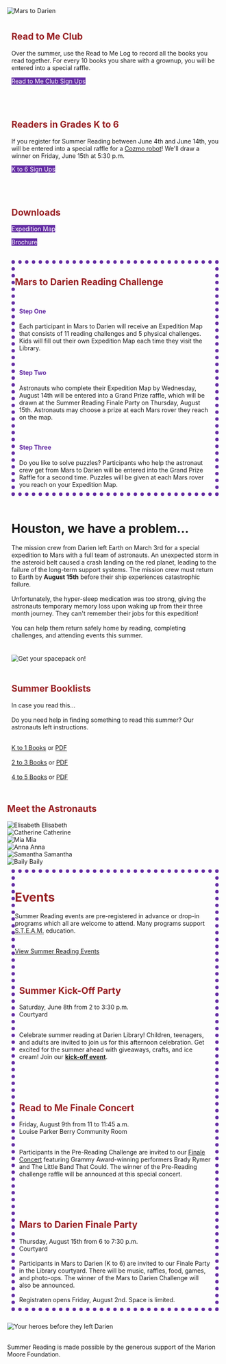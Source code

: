 <div class="row">
<div class="col-md-12">
<img class="img-responsive center-block" src="/uploads/departments/youth/summer_reading/2019_cl_summer_reading_header.gif" alt="Mars to Darien" />
<br />
</div>
</div>
<div class="row">
<div class="col-md-12">
<div class="row">
<div class="col-md-5">
<div style="padding:10px;">

<h2 style="color:#981f22;">Read to Me Club</h2>

Over the summer, use the Read to Me Log to record all the books you read together. For every 10 books you share with a grownup, you will be entered into a special raffle. 
<br />
<p>
<a href="https://dar.to/2QG1W0N" class="btn-u btn-primary" style="text-decoration:none; color:#fff; background-color:#632CA3;">Read to Me Club Sign Ups</a>
</p>
<br />
</div>
</div>
<div class="col-md-5">
<div style="padding:10px;">

<h2 style="color:#981f22;">Readers in Grades K to 6</h2>

If you register for Summer Reading between June 4th and June 14th, you will be entered into a special raffle for a [Cozmo robot](https://dar.to/310mLII "Cozmo robot")! We'll draw a winner on Friday, June 15th at 5:30 p.m.
<br />
<p>
<a href="https://dar.to/2Wyq6PX" class="btn-u btn-primary" style="text-decoration:none; color:#fff; background-color:#632CA3;">K to 6 Sign Ups</a>
</p>
<br />
</div>
</div>
<div class="col-md-2">
<div style="padding:10px;">
<h2 style="color:#981f22;">Downloads</h2>
<p>
<a href="https://dar.to/2WaR7JO" class="btn-u btn-primary" style="text-decoration:none; color:#fff; background-color:#632CA3;">Expedition Map</a>
</p>
<p>
<a href="https://dar.to/2KbAXZv" class="btn-u btn-primary" style="text-decoration:none; color:#fff; background-color:#632CA3;">Brochure</a>
</p>
</div>
</div>
</div>
</div>
</div>

<div class="row margin-bottom-20">
<div class="col-md-12">
<div style="padding:10px;">
<div class="row">
<div class="col-md-12" style="border:dotted 8px #632CA3;">
<h2 style="color:#981f22;">Mars to Darien Reading Challenge</h2>
<div class="row">
<div class="col-md-4">
<div style="padding: 10px 10px 10px 10px;">
<h4 style="color:#632CA3;">Step One</h4>
Each participant in Mars to Darien will receive an Expedition Map that consists of 11 reading challenges and 5 physical challenges. Kids will fill out their own Expedition Map each time they visit the Library.
</div>
</div>
<div class="col-md-4">
<div style="padding:10px;">
<h4 style="color:#632CA3;">Step Two</h4>

Astronauts who complete their Expedition Map by Wednesday, August 14th will be entered into a Grand Prize raffle, which will be drawn at the Summer Reading Finale Party on Thursday, August 15th. Astronauts may choose a prize at each Mars rover they reach on the map.

</div>
</div>
<div class="col-md-4">
<div style="padding:10px;">
<h4 style="color:#632CA3;">Step Three</h4>
Do you like to solve puzzles? Participants who help the astronaut crew get from Mars to Darien will be entered into the Grand Prize Raffle for a second time. Puzzles will be given at each Mars rover you reach on your Expedition Map.
</div>
</div>
</div>
</div>
</div>
</div>
</div>
</div>
</div>

<div class="row">
<div class="col-md-6">
<div style="padding:10px;"> 

<h1>Houston, we have a problem...</h1>
The mission crew from Darien left Earth on March 3rd for a special expedition to Mars with a full team of astronauts. An unexpected storm in the asteroid belt caused a crash landing on the red planet, leading to the failure of the long-term support systems. The mission crew must return to Earth by <strong>August 15th</strong> before their ship experiences catastrophic failure. 
<br />
<br />
Unfortunately, the hyper-sleep medication was too strong, giving the astronauts temporary memory loss upon waking up from their three month journey. They can't remember their jobs for this expedition!
<br />
<br />
You can help them return safely home by reading, completing challenges, and attending events this summer.
<br />
<br />
</div>
</div> 
<div class="col-md-3">
<div style="padding:10px;"> 

<img class="img-responsive center-block" src="/uploads/departments/youth/summer_reading/2019_marslander.jpg" alt="Get your spacepack on!" />
<br />
</div> 
</div>
<div class="col-md-3">
<div style="padding:10px;"> 

<h2 style="color:#981f22;">Summer Booklists</h2>
In case you read this...
<br />
<br />
Do you need help in finding something to read this summer? Our astronauts left instructions.
<br />
<br />

[K to 1 Books](https://dar.to/2KcOYGk "K to 1 Recommended Summer Reads") or [PDF](https://dar.to/2Mgee1c "PDF") <br /><br />
[2 to 3 Books](https://dar.to/2EH1dY8 "2 to 3 Recommended Summer Reads") or [PDF](https://dar.to/2IaRtWX "PDF") <br /><br />
[4 to 5 Books](https://dar.to/2I3SXSY "4 to 5 Recommended Summer Reads") or [PDF](https://dar.to/2Wx8X9i "PDF")
<br />
</div> 
</div>
</div>

<div class="row margin-bottom-20">
<h2 style="color:#981f22;">Meet the Astronauts</h2>
<div class="col-md-2">
<div class="text-center">
<img class="img-responsive margin-bottom-10" src="/uploads/departments/youth/summer_reading/2019_elisabeth_astro.jpg" alt="Elisabeth" />
Elisabeth
<br />
</div>
</div>
<div class="col-md-2">
<div class="text-center">
<img class="img-responsive margin-bottom-10" src="/uploads/departments/youth/summer_reading/2019_catherine_astro.jpg" alt="Catherine" />
Catherine
<br />
</div>
</div>
<div class="col-md-2">
<div class="text-center">
<img class="img-responsive margin-bottom-10" src="/uploads/departments/youth/summer_reading/2019_mia_astro.jpg" alt="Mia" />
Mia
<br />
</div>
</div>
<div class="col-md-2">
<div class="text-center">
<img class="img-responsive margin-bottom-10" src="/uploads/departments/youth/summer_reading/2019_anna_astro.jpg" alt="Anna" />
Anna
<br />
</div>
</div>
<div class="col-md-2">
<div class="text-center">
<img class="img-responsive margin-bottom-10" src="/uploads/departments/youth/summer_reading/2019_samantha_astro.jpg" alt="Samantha" />
Samantha
<br />
</div>
</div>
<div class="col-md-2">
<div class="text-center">
<img class="img-responsive margin-bottom-10" src="/uploads/departments/youth/summer_reading/2019_baily_astro.jpg" alt="Baily" />
Baily
<br />
</div>
</div>
</div>

<div class="row margin-bottom-20">
<div class="col-md-12">
<div style="padding:10px;">
<div class="row">
<div class="col-md-12" style="border:dotted 8px #632CA3;">
<h1 style="color:#981f22;">Events</h1>
Summer Reading events are pre-registered in advance or drop-in programs which all are welcome to attend. Many programs support <abbr title="Science, Technology, Enginnering, Arts, and Mathematics">S.T.E.A.M.</abbr> education. 
<br />
<br />

[View Summer Reading Events](https://dar.to/30Vtfsi "Summer Reading Events for Kids")
<br />
<br />
<div class="row">
<div class="col-md-4">
<div style="padding: 10px 10px 10px 10px;">
<h2 style="color:#981f22;">Summer Kick-Off Party</h2>
Saturday, June 8th from 2 to 3:30 p.m.<br />
Courtyard
<br />
<br />

Celebrate summer reading at Darien Library! Children, teenagers, and adults are invited to join us for this afternoon celebration. Get excited for the summer ahead with giveaways, crafts, and ice cream! Join our **[kick-off event](https://dar.to/2KeEoyD "kick-off event")**.

<br />
<br />
</div>
</div>
<div class="col-md-4">
<div style="padding:10px;">
<h2 style="color:#981f22;">Read to Me Finale Concert</h2>
Friday, August 9th from 11 to 11:45 a.m.<br />
Louise Parker Berry Community Room
<br />
<br />

Participants in the Pre-Reading Challenge are invited to our [Finale Concert](https://dar.to/2Wx103Y "Finale Concert") featuring Grammy Award-winning performers Brady Rymer and The Little Band That Could. The winner of the Pre-Reading challenge raffle will be announced at this special concert.

<br />
<br />
</div>
</div>
<div class="col-md-4">
<div style="padding:10px;">
<h2 style="color:#981f22;">Mars to Darien Finale Party</h2>
Thursday, August 15th from 6 to 7:30 p.m.<br />
Courtyard
<br />
<br />
Participants in Mars to Darien (K to 6) are invited to our Finale Party in the Library courtyard. There will be music, raffles, food, games, and photo-ops. The winner of the Mars to Darien Challenge will also be announced. 
<br />
<br />
Registraten opens Friday, August 2nd. Space is limited.
</div>
</div>
</div>
</div>
</div>
</div>
</div>

<br />

<img class="img-responsive center-block" src="/uploads/departments/youth/summer_reading/2019_cl_astronauts.jpg" alt="Your heroes before they left Darien" />
<br />
<br />

Summer Reading is made possible by the generous support of the Marion Moore Foundation.